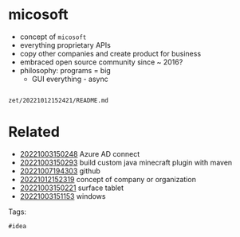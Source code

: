 # micosoft

- concept of `micosoft`
- everything proprietary APIs
- copy other companies and create product for business
- embraced open source community since ~ 2016?
- philosophy: programs = big
  - GUI everything - async

```
```

` zet/20221012152421/README.md `

# Related

- [20221003150248](/zet/20221003150248/README.md) Azure AD connect
- [20221003150293](/zet/20221003150293/README.md) build custom java minecraft plugin with maven
- [20221007194303](/zet/20221007194303/README.md) github
- [20221012152319](/zet/20221012152319/README.md) concept of company or organization
- [20221003150221](/zet/20221003150221/README.md) surface tablet
- [20221003151153](/zet/20221003151153/README.md) windows

Tags:

    #idea
